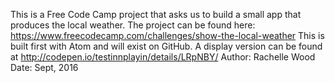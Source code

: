 This is a Free Code Camp project that asks us to build a small app that produces the local weather. The project can be found here: https://www.freecodecamp.com/challenges/show-the-local-weather
This is built first with Atom and will exist on GitHub. A display version can be found at http://codepen.io/testinnplayin/details/LRpNBY/
Author: Rachelle Wood
Date: Sept, 2016
